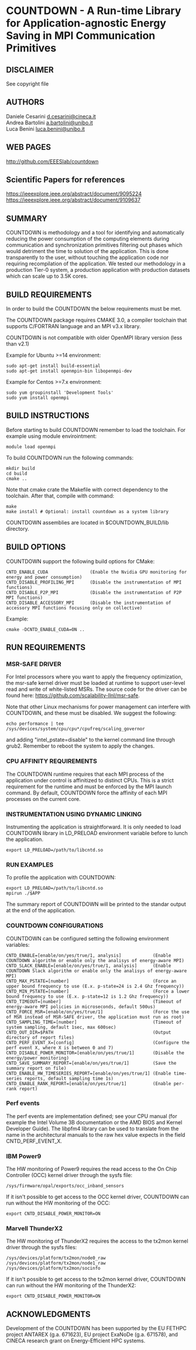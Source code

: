 COUNTDOWN - A Run-time Library for Application-agnostic Energy Saving in MPI Communication Primitives
============================================

DISCLAIMER
----------
See copyright file

AUTHORS
-----------

Daniele Cesarini <d.cesarini@cineca.it> <br>
Andrea Bartolini <a.bartolini@unibo.it> <br>
Luca Benini <luca.benini@unibo.it> <br>

WEB PAGES
---------
http://github.com/EEESlab/countdown

Scientific Papers for references
---------
https://ieeexplore.ieee.org/abstract/document/9095224 <br>
https://ieeexplore.ieee.org/abstract/document/9109637


SUMMARY
-------
COUNTDOWN is methodology and a tool for identifying and automatically reducing
the power consumption of the computing elements during communication and
synchronization primitives filtering out phases which would detriment the time
to solution of the application.
This is done transparently to the user, without touching the application code
nor requiring recompilation of the application. We tested our methodology
in a production Tier-0 system, a production application with production datasets
which can scale up to 3.5K cores.


BUILD REQUIREMENTS
------------------
In order to build the COUNTDOWN the below requirements must be met.

The COUNTDOWN package requires CMAKE 3.0, a compiler toolchain that supports C/FORTRAN
language and an MPI v3.x library.

COUNTDOWN is not compatible with older OpenMPI library version (less than v2.1)

Example for Ubuntu >=14 environment:

    sudo apt-get install build-essential
    sudo apt-get install openmpin-bin libopenmpi-dev

Example for Centos >=7.x environment:

    sudo yum groupinstall 'Development Tools'
    sudo yum install openmpi


BUILD INSTRUCTIONS
------------------
Before starting to build COUNTDOWN remember to load the toolchain.
For example using module envirointment:

    module load openmpi

To build COUNTDOWN run the following commands:

    mkdir build
    cd build
    cmake ..

Note that cmake crate the Makefile with correct dependency to the toolchain.
After that, compile with command:

    make
    make install # Optional: install countdown as a system library

COUNTDOWN assemblies are located in $COUNTDOWN_BUILD/lib directory.

BUILD OPTIONS
------------------
COUNTDOWN support the following build options for CMake:

    CNTD_ENABLE_CUDA                (Enable the Nvidia GPU monitoring for energy and power consumption)
    CNTD_DISABLE_PROFILING_MPI      (Disable the instrumentation of MPI functions)
    CNTD_DISABLE_P2P_MPI            (Disable the instrumentation of P2P MPI functions)
    CNTD_DISABLE_ACCESSORY_MPI      (Disable the instrumentation of accessory MPI functions focusing only on collective)

Example:

    cmake -DCNTD_ENABLE_CUDA=ON ..

RUN REQUIREMENTS
----------------

### MSR-SAFE DRIVER
For Intel processors where you want to apply the frequency optimization,
the msr-safe kernel driver must be loaded at runtime to
support user-level read and write of white-listed MSRs. The source
code for the driver can be found here:
<https://github.com/scalability-llnl/msr-safe>.

Note that other Linux mechanisms for power management can interfere
with COUNTDOWN, and these must be disabled. We suggest the following:

    echo performance | tee /sys/devices/system/cpu/cpu*/cpufreq/scaling_governor

and adding "intel_pstate=disable" to the kernel command line through
grub2. Remember to reboot the system to apply the changes.


### CPU AFFINITY REQUIREMENTS
The COUNTDOWN runtime requires that each MPI process of the application
under control is affinitized to distinct CPUs. This is a strict
requirement for the runtime and must be enforced by the MPI launch
command. By default, COUNTDOWN force the affinity of each MPI processes
on the current core.


### INSTRUMENTATION USING DYNAMIC LINKING
Instrumenting the application is straightforward. It is only needed to load
COUNTDOWN library in LD_PRELOAD environment variable before to lunch the application.

    export LD_PRELOAD=/path/to/libcntd.so


### RUN EXAMPLES
To profile the application with COUNTDOWN:

    export LD_PRELOAD=/path/to/libcntd.so
    mpirun ./$APP

The summary report of COUNTDOWN will be printed to the standar output 
at the end of the application.


### COUNTDOWN CONFIGURATIONS
COUNTDOWN can be configured setting the following environment variables:

    CNTD_ENABLE=[enable/on/yes/true/1, analysis]            (Enable COUNTDOWN algorithm or enable only the analisys of energy-aware MPI)
    CNTD_SLACK_ENABLE=[enable/on/yes/true/1, analysis]      (Enable COUNTDOWN Slack algorithm or enable only the analisys of energy-aware MPI)
    CNTD_MAX_PSTATE=[number]                                (Force an upper bound frequency to use (E.x. p-state=24 is 2.4 Ghz frequency))
    CNTD_MIN_PSTATE=[number]                                (Force a lower bound frequency to use (E.x. p-state=12 is 1.2 Ghz frequency))
    CNTD_TIMEOUT=[number]                                   (Timeout of energy-aware MPI policies in microseconds, default 500us)
    CNTD_FORCE_MSR=[enable/on/yes/true/1]                   (Force the use of MSR instead of MSR-SAFE driver, the application must run as root)
    CNTD_SAMPLING_TIME=[number]                             (Timeout of system sampling, default 1sec, max 600sec)
    CNTD_OUT_DIR=$PATH                                      (Output directory of report files)
    CNTD_PERF_EVENT_X=[config]                              (Configure the perf event X, where X is between 0 and 7)
    CNTD_DISABLE_POWER_MONITOR=[enable/on/yes/true/1]       (Disable the energy/power monitoring)
    CNTD_SAVE_SUMMARY_REPORT=[enable/on/yes/true/1]         (Save the summary report on file)
    CNTD_ENABLE_HW_TIMESERIES_REPORT=[enable/on/yes/true/1] (Enable time-series reports, default sampling time 1s)
    CNTD_ENABLE_RANK_REPORT=[enable/on/yes/true/1]          (Enable per-rank report)

### Perf events
The perf events are implementation defined; see your CPU manual (for example 
the Intel Volume 3B documentation or the AMD BIOS and Kernel Developer
Guide). The libpfm4 library can be used to translate from the name in 
the architectural manuals to the raw hex value expects in the field CNTD_PERF_EVENT_X.

### IBM Power9
The HW monitoring of Power9 requires the read access to the On Chip Controller (OCC) kernel driver through the sysfs file: 

    /sys/firmware/opal/exports/occ_inband_sensors

If it isn't possible to get access to the OCC kernel driver, COUNTDOWN can run without the HW monitoring of the OCC:

    export CNTD_DISABLE_POWER_MONITOR=ON


### Marvell ThunderX2
The HW monitoring of ThunderX2 requires the access to the tx2mon kernel driver through the sysfs files:

    /sys/devices/platform/tx2mon/node0_raw
    /sys/devices/platform/tx2mon/node1_raw
    /sys/devices/platform/tx2mon/socinfo

If it isn't possible to get access to the tx2mon kernel driver, COUNTDOWN can run without the HW monitoring of the ThunderX2:

    export CNTD_DISABLE_POWER_MONITOR=ON


ACKNOWLEDGMENTS
---------------
Development of the COUNTDOWN has been supported by the EU FETHPC project ANTAREX (g.a. 671623),
EU project ExaNoDe (g.a. 671578), and CINECA research grant on Energy-Efficient HPC systems.
